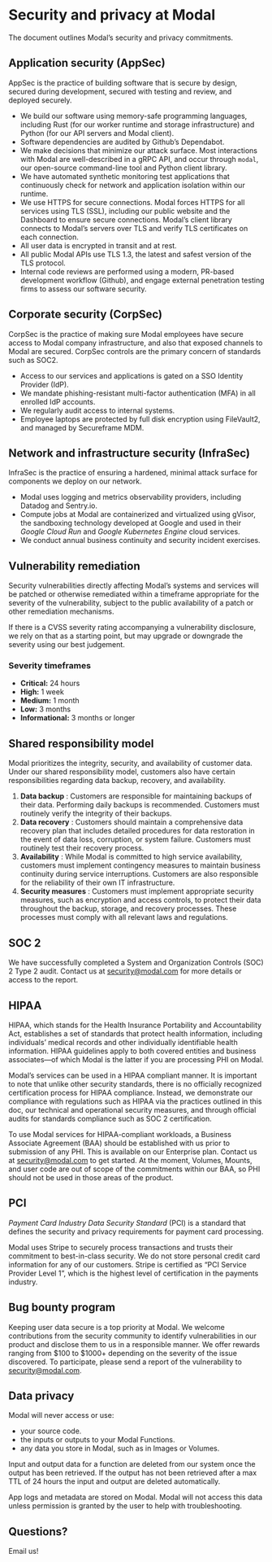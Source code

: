 # Security and privacy at Modal

The document outlines Modal’s security and privacy commitments.

## Application security (AppSec)

AppSec is the practice of building software that is secure by design, secured
during development, secured with testing and review, and deployed securely.

  * We build our software using memory-safe programming languages, including Rust (for our worker runtime and storage infrastructure) and Python (for our API servers and Modal client).
  * Software dependencies are audited by Github’s Dependabot.
  * We make decisions that minimize our attack surface. Most interactions with Modal are well-described in a gRPC API, and occur through `modal`, our open-source command-line tool and Python client library.
  * We have automated synthetic monitoring test applications that continuously check for network and application isolation within our runtime.
  * We use HTTPS for secure connections. Modal forces HTTPS for all services using TLS (SSL), including our public website and the Dashboard to ensure secure connections. Modal’s client library connects to Modal’s servers over TLS and verify TLS certificates on each connection.
  * All user data is encrypted in transit and at rest.
  * All public Modal APIs use TLS 1.3, the latest and safest version of the TLS protocol.
  * Internal code reviews are performed using a modern, PR-based development workflow (Github), and engage external penetration testing firms to assess our software security.

## Corporate security (CorpSec)

CorpSec is the practice of making sure Modal employees have secure access to
Modal company infrastructure, and also that exposed channels to Modal are
secured. CorpSec controls are the primary concern of standards such as SOC2.

  * Access to our services and applications is gated on a SSO Identity Provider (IdP).
  * We mandate phishing-resistant multi-factor authentication (MFA) in all enrolled IdP accounts.
  * We regularly audit access to internal systems.
  * Employee laptops are protected by full disk encryption using FileVault2, and managed by Secureframe MDM.

## Network and infrastructure security (InfraSec)

InfraSec is the practice of ensuring a hardened, minimal attack surface for
components we deploy on our network.

  * Modal uses logging and metrics observability providers, including Datadog and Sentry.io.
  * Compute jobs at Modal are containerized and virtualized using gVisor, the sandboxing technology developed at Google and used in their _Google Cloud Run_ and _Google Kubernetes Engine_ cloud services.
  * We conduct annual business continuity and security incident exercises. 

## Vulnerability remediation

Security vulnerabilities directly affecting Modal’s systems and services will
be patched or otherwise remediated within a timeframe appropriate for the
severity of the vulnerability, subject to the public availability of a patch
or other remediation mechanisms.

If there is a CVSS severity rating accompanying a vulnerability disclosure, we
rely on that as a starting point, but may upgrade or downgrade the severity
using our best judgement.

### Severity timeframes

  * **Critical:** 24 hours
  * **High:** 1 week
  * **Medium:** 1 month
  * **Low:** 3 months
  * **Informational:** 3 months or longer

## Shared responsibility model

Modal prioritizes the integrity, security, and availability of customer data.
Under our shared responsibility model, customers also have certain
responsibilities regarding data backup, recovery, and availability.

  1. **Data backup** : Customers are responsible for maintaining backups of their data. Performing daily backups is recommended. Customers must routinely verify the integrity of their backups.
  2. **Data recovery** : Customers should maintain a comprehensive data recovery plan that includes detailed procedures for data restoration in the event of data loss, corruption, or system failure. Customers must routinely test their recovery process.
  3. **Availability** : While Modal is committed to high service availability, customers must implement contingency measures to maintain business continuity during service interruptions. Customers are also responsible for the reliability of their own IT infrastructure.
  4. **Security measures** : Customers must implement appropriate security measures, such as encryption and access controls, to protect their data throughout the backup, storage, and recovery processes. These processes must comply with all relevant laws and regulations.

## SOC 2

We have successfully completed a System and Organization Controls (SOC) 2 Type
2 audit. Contact us at security@modal.com for more details or access to the
report.

## HIPAA

HIPAA, which stands for the Health Insurance Portability and Accountability
Act, establishes a set of standards that protect health information, including
individuals’ medical records and other individually identifiable health
information. HIPAA guidelines apply to both covered entities and business
associates—of which Modal is the latter if you are processing PHI on Modal.

Modal’s services can be used in a HIPAA compliant manner. It is important to
note that unlike other security standards, there is no officially recognized
certification process for HIPAA compliance. Instead, we demonstrate our
compliance with regulations such as HIPAA via the practices outlined in this
doc, our technical and operational security measures, and through official
audits for standards compliance such as SOC 2 certification.

To use Modal services for HIPAA-compliant workloads, a Business Associate
Agreement (BAA) should be established with us prior to submission of any PHI.
This is available on our Enterprise plan. Contact us at security@modal.com to
get started. At the moment, Volumes, Mounts, and user code are out of scope of
the commitments within our BAA, so PHI should not be used in those areas of
the product.

## PCI

_Payment Card Industry Data Security Standard_ (PCI) is a standard that
defines the security and privacy requirements for payment card processing.

Modal uses Stripe to securely process transactions and trusts their commitment
to best-in-class security. We do not store personal credit card information
for any of our customers. Stripe is certified as “PCI Service Provider Level
1”, which is the highest level of certification in the payments industry.

## Bug bounty program

Keeping user data secure is a top priority at Modal. We welcome contributions
from the security community to identify vulnerabilities in our product and
disclose them to us in a responsible manner. We offer rewards ranging from
$100 to $1000+ depending on the severity of the issue discovered. To
participate, please send a report of the vulnerability to security@modal.com.

## Data privacy

Modal will never access or use:

  * your source code.
  * the inputs or outputs to your Modal Functions.
  * any data you store in Modal, such as in Images or Volumes.

Input and output data for a function are deleted from our system once the
output has been retrieved. If the output has not been retrieved after a max
TTL of 24 hours the input and output are deleted automatically.

App logs and metadata are stored on Modal. Modal will not access this data
unless permission is granted by the user to help with troubleshooting.

## Questions?

Email us!

